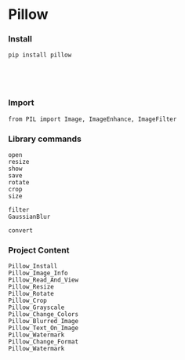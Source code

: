 # Pillow

### Install

```cmd
pip install pillow
```

```cmd

```

```cmd

```

```cmd

```

```cmd

```

### Import

```
from PIL import Image, ImageEnhance, ImageFilter
```

### Library commands

```
open
resize
show
save
rotate
crop
size

filter
GaussianBlur

convert
```

### Project Content

```
Pillow_Install
Pillow_Image_Info
Pillow_Read_And_View
Pillow_Resize
Pillow_Rotate
Pillow_Crop
Pillow_Grayscale
Pillow_Change_Colors
Pillow_Blurred_Image
Pillow_Text_On_Image
Pillow_Watermark
Pillow_Change_Format
Pillow_Watermark

```
